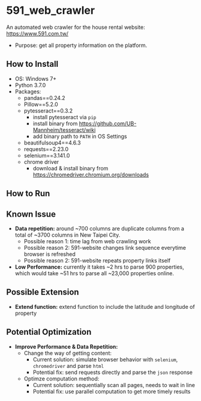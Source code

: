 # 591_web_crawler
An automated web crawler for the house rental website: https://www.591.com.tw/
- Purpose: get all property information on the platform. 

## How to Install 
- OS: Windows 7+
- Python 3.7.0 
- Packages: 
    * pandas==0.24.2
    * Pillow==5.2.0
    * pytesseract==0.3.2
        * install pytesseract via `pip`
        * install binary from https://github.com/UB-Mannheim/tesseract/wiki
        * add binary path to `PATH` in OS Settings
    * beautifulsoup4==4.6.3
    * requests==2.23.0
    * selenium==3.141.0
    * chrome driver 
       * download & install binary from https://chromedriver.chromium.org/downloads

## How to Run

## Known Issue
- **Data repetition:** around ~700 columns are duplicate columns from a total of ~3700 columns in New Taipei City. 
  * Possible reason 1: time lag from web crawling work 
  * Possible reason 2: 591-website changes link sequence everytime browser is refreshed 
  * Possible reason 2: 591-website repeats property links itself 
- **Low Performance:** currently it takes ~2 hrs to parse 900 properties, which would take ~51 hrs to parse all ~23,000 properties online. 

## Possible Extension
- **Extend function:** extend function to include the latitude and longitude of property


## Potential Optimization
- **Improve Performance & Data Repetition:** 
   - Change the way of getting content: 
     * Current solution: simulate browser behavior with `selenium`, `chromedriver` and parse `html`
     * Potential fix: send requests directly and parse the `json` response
   - Optimze computation method: 
     * Current solution: sequentially scan all pages, needs to wait in line
     * Potential fix: use parallel computation to get more timely results
